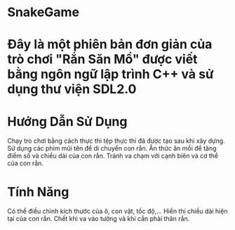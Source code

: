 # SnakeGame
# Đây là một phiên bản đơn giản của trò chơi "Rắn Săn Mồ" được viết bằng ngôn ngữ lập trình C++ và sử dụng thư viện SDL2.0

# Hướng Dẫn Sử Dụng
Chạy trò chơi bằng cách thực thi tệp thực thi đã được tạo sau khi xây dựng.
Sử dụng các phím mũi tên để di chuyển con rắn.
Ăn thức ăn mồi để tăng điểm số và chiều dài của con rắn.
Tránh va chạm với cạnh biên và cơ thể của con rắn.

# Tính Năng
Có thể điều chỉnh kích thước của ô, con vật, tốc độ,...
Hiển thị chiều dài hiện tại của con rắn.
Chết khi va vào tường và khi cắn phải thân rắn.

